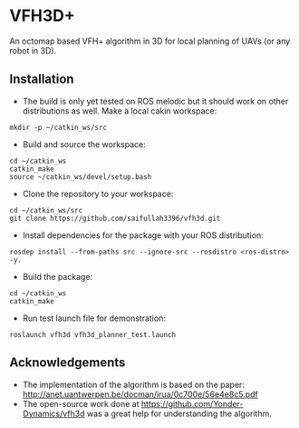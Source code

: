 # VFH3D+

An octomap based VFH+ algorithm in 3D for local planning of UAVs (or any robot in 3D).

## Installation
- The build is only yet tested on ROS melodic but it should work on other distributions as well. Make a local cakin workspace:
```
mkdir -p ~/catkin_ws/src
```
- Build and source the workspace:
```
cd ~/catkin_ws
catkin_make
source ~/catkin_ws/devel/setup.bash
```
- Clone the repository to your workspace:
```
cd ~/catkin_ws/src
git clone https://github.com/saifullah3396/vfh3d.git
```
- Install dependencies for the package with your ROS distribution:
```
rosdep install --from-paths src --ignore-src --rosdistro <ros-distro> -y.
```
- Build the package:
```
cd ~/catkin_ws
catkin_make
```
- Run test launch file for demonstration:
```
roslaunch vfh3d vfh3d_planner_test.launch
```

## Acknowledgements
- The implementation of the algorithm is based on the paper:
http://anet.uantwerpen.be/docman/irua/0c700e/56e4e8c5.pdf
- The open-source work done at https://github.com/Yonder-Dynamics/vfh3d was a great help for understanding the algorithm.